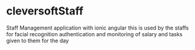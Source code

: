 # cleversoftStaff
Staff Management application with ionic angular this is used by the staffs for facial recognition authentication and monitoring of salary and tasks given to them for the day
